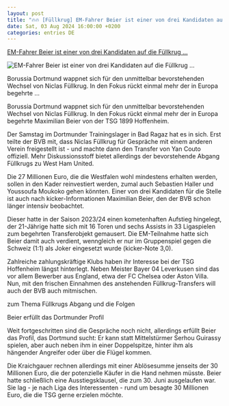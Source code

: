 ```yaml
---
layout: post
title: "🔥🔥 [Füllkrug] EM-Fahrer Beier ist einer von drei Kandidaten auf die Füllkrug ..."
date: Sat, 03 Aug 2024 16:00:00 +0200
categories: entries DE
---
```

[EM-Fahrer Beier ist einer von drei Kandidaten auf die Füllkrug ...](https://www.kicker.de/em-fahrer-beier-ist-einer-von-drei-kandidaten-auf-die-fuellkrug-nachfolge-1042070/artikel)

![EM-Fahrer Beier ist einer von drei Kandidaten auf die Füllkrug ...](https://derivates.kicker.de/image/upload/c_crop%2Cx_150%2Cy_138%2Cw_1674%2Ch_941/w_1200%2Cq_auto/v1/2024/08/03/d3581d99-0e88-478e-bc36-e2f0ad5079fa.gif)

Borussia Dortmund wappnet sich für den unmittelbar bevorstehenden Wechsel von Niclas Füllkrug. In den Fokus rückt einmal mehr der in Europa begehrte ...

Borussia Dortmund wappnet sich für den unmittelbar bevorstehenden Wechsel von Niclas Füllkrug. In den Fokus rückt einmal mehr der in Europa begehrte Maximilian Beier von der TSG 1899 Hoffenheim.

Der Samstag im Dortmunder Trainingslager in Bad Ragaz hat es in sich. Erst teilte der BVB mit, dass Niclas Füllkrug für Gespräche mit einem anderen Verein freigestellt ist - und machte dann den Transfer von Yan Couto offiziell. Mehr Diskussionsstoff bietet allerdings der bevorstehende Abgang Füllkrugs zu West Ham United.

Die 27 Millionen Euro, die die Westfalen wohl mindestens erhalten werden, sollen in den Kader reinvestiert werden, zumal auch Sebastien Haller und Youssoufa Moukoko gehen könnten. Einer von drei Kandidaten für die Stelle ist auch nach kicker-Informationen Maximilian Beier, den der BVB schon länger intensiv beobachtet.

Dieser hatte in der Saison 2023/24 einen kometenhaften Aufstieg hingelegt, der 21-Jährige hatte sich mit 16 Toren und sechs Assists in 33 Ligaspielen zum begehrten Transferobjekt gemausert. Die EM-Teilnahme hatte sich Beier damit auch verdient, wenngleich er nur im Gruppenspiel gegen die Schweiz (1:1) als Joker eingesetzt wurde (kicker-Note 3,0).

Zahlreiche zahlungskräftige Klubs haben ihr Interesse bei der TSG Hoffenheim längst hinterlegt. Neben Meister Bayer 04 Leverkusen sind das vor allem Bewerber aus England, etwa der FC Chelsea oder Aston Villa. Nun, mit den frischen Einnahmen des anstehenden Füllkrug-Transfers will auch der BVB auch mitmischen.

zum Thema Füllkrugs Abgang und die Folgen

Beier erfüllt das Dortmunder Profil

Weit fortgeschritten sind die Gespräche noch nicht, allerdings erfüllt Beier das Profil, das Dortmund sucht: Er kann statt Mittelstürmer Serhou Guirassy spielen, aber auch neben ihm in einer Doppelspitze, hinter ihm als hängender Angreifer oder über die Flügel kommen.

Die Kraichgauer rechnen allerdings mit einer Ablösesumme jenseits der 30 Millionen Euro, die der potenzielle Käufer in die Hand nehmen müsste. Beier hatte schließlich eine Ausstiegsklausel, die zum 30. Juni ausgelaufen war. Sie lag - je nach Liga des Interessenten - rund um besagte 30 Millionen Euro, die die TSG gerne erzielen möchte.

